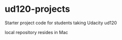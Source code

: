 ud120-projects
==============

Starter project code for students taking Udacity ud120

local repository resides in Mac
